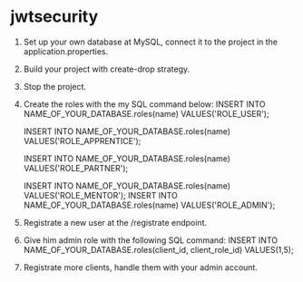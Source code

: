 # jwtsecurity

1. Set up your own database at MySQL, connect it to the project in the application.properties.
2. Build your project with create-drop strategy.
3. Stop the project.
4. Create the roles with the my SQL command below:
	INSERT INTO NAME_OF_YOUR_DATABASE.roles(name) VALUES('ROLE_USER');

	INSERT INTO NAME_OF_YOUR_DATABASE.roles(name) VALUES('ROLE_APPRENTICE');

	INSERT INTO NAME_OF_YOUR_DATABASE.roles(name) VALUES('ROLE_PARTNER');

	INSERT INTO NAME_OF_YOUR_DATABASE.roles(name) VALUES('ROLE_MENTOR');
	INSERT INTO NAME_OF_YOUR_DATABASE.roles(name) VALUES('ROLE_ADMIN');	


5. Registrate a new user at the /registrate endpoint.
6. Give him admin role with the following SQL command:
	INSERT INTO NAME_OF_YOUR_DATABASE.roles(client_id, client_role_id) VALUES(1,5);
	
7. Registrate more clients, handle them with your admin account.